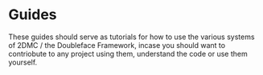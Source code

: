 # Guides

These guides should serve as tutorials for how to use the various systems of 2DMC / the Doubleface Framework, incase you should want to contriobute to any project using them, understand the code or use them yourself.

